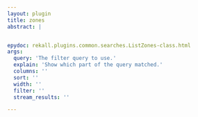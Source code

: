 ```yaml
---
layout: plugin
title: zones
abstract: |


epydoc: rekall.plugins.common.searches.ListZones-class.html
args:
  query: 'The filter query to use.'
  explain: 'Show which part of the query matched.'
  columns: ''
  sort: ''
  width: ''
  filter: ''
  stream_results: ''

---
```


